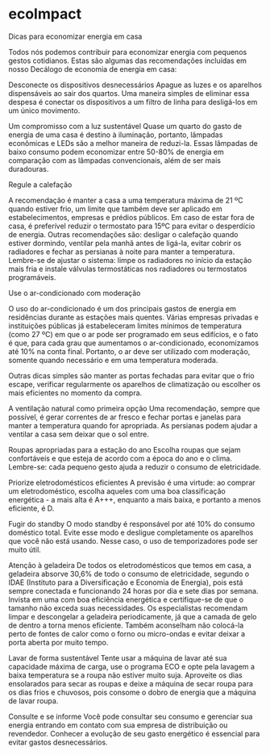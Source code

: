 # ecoImpact

Dicas para economizar energia em casa

Todos nós podemos contribuir para economizar energia com pequenos gestos cotidianos. Estas são algumas das recomendações incluídas em nosso Decálogo de economia de energia em casa:

   Desconecte os dispositivos desnecessários
Apague as luzes e os aparelhos dispensáveis ao sair dos quartos. Uma maneira simples de eliminar essa despesa é conectar os dispositivos a um filtro de linha para desligá-los em um único movimento. 

   Um compromisso com a luz sustentável
Quase um quarto do gasto de energia de uma casa é destino à iluminação, portanto, lâmpadas econômicas e LEDs são a melhor maneira de reduzi-la. Essas lâmpadas de baixo consumo podem economizar entre 50-80% de energia em comparação com as lâmpadas convencionais, além de ser mais duradouras.

   Regule a calefação

A recomendação é manter a casa a uma temperatura máxima de 21 ºC quando estiver frio, um limite que também deve ser aplicado em estabelecimentos, empresas e prédios públicos. Em caso de estar fora de casa, é preferível reduzir o termostato para 15ºC para evitar o desperdício de energia. Outras recomendações são: desligar o calefação quando estiver dormindo, ventilar pela manhã antes de ligá-la, evitar cobrir os radiadores e fechar as persianas à noite para manter a temperatura. Lembre-se de ajustar o sistema: limpe os radiadores no início da estação mais fria e instale válvulas termostáticas nos radiadores ou termostatos programáveis.

   Use o ar-condicionado com moderação

O uso do ar-condicionado é um dos principais gastos de energia em residências durante as estações mais quentes. Várias empresas privadas e instituições públicas já estabeleceram limites mínimos de temperatura (como 27 ºC) em que o ar pode ser programado em seus edifícios, e o fato é que, para cada grau que aumentamos o ar-condicionado, economizamos até 10% na conta final. Portanto, o ar deve ser utilizado com moderação, somente quando necessário e em uma temperatura moderada.

Outras dicas simples são manter as portas fechadas para evitar que o frio escape, verificar regularmente os aparelhos de climatização ou escolher os mais eficientes no momento da compra.

   A ventilação natural como primeira opção
Uma recomendação, sempre que possível, é gerar correntes de ar fresco e fechar portas e janelas para manter a temperatura quando for apropriada. As persianas podem ajudar a ventilar a casa sem deixar que o sol entre.

   Roupas apropriadas para a estação do ano
Escolha roupas que sejam confortáveis e que esteja de acordo com a época do ano e o clima. Lembre-se: cada pequeno gesto ajuda a reduzir o consumo de eletricidade.

   Priorize eletrodomésticos eficientes
A previsão é uma virtude: ao comprar um eletrodoméstico, escolha aqueles com uma boa classificação energética - a mais alta é A+++, enquanto a mais baixa, e portanto a menos eficiente, é D.

   Fugir do standby
O modo standby é responsável por até 10% do consumo doméstico total. Evite esse modo e desligue completamente os aparelhos que você não está usando. Nesse caso, o uso de temporizadores pode ser muito útil.

   Atenção à geladeira
De todos os eletrodomésticos que temos em casa, a geladeira absorve 30,6% de todo o consumo de eletricidade, segundo o IDAE (Instituto para a Diversificação e Economia de Energia), pois está sempre conectada e funcionando 24 horas por dia e sete dias por semana. Invista em uma com boa eficiência energética e certifique-se de que o tamanho não exceda suas necessidades. Os especialistas recomendam limpar e descongelar a geladeira periodicamente, já que a camada de gelo de dentro a torna menos eficiente. Também aconselham não colocá-la perto de fontes de calor como o forno ou micro-ondas e evitar deixar a porta aberta por muito tempo. 

   Lavar de forma sustentável
Tente usar a máquina de lavar até sua capacidade máxima de carga, use o programa ECO e opte pela lavagem a baixa temperatura se a roupa não estiver muito suja. Aproveite os dias ensolarados para secar as roupas e deixe a máquina de secar roupa para os dias frios e chuvosos, pois consome o dobro de energia que a máquina de lavar roupa.

   Consulte e se informe
Você pode consultar seu consumo e gerenciar sua energia entrando em contato com sua empresa de distribuição ou revendedor. Conhecer a evolução de seu gasto energético é essencial para evitar gastos desnecessários.